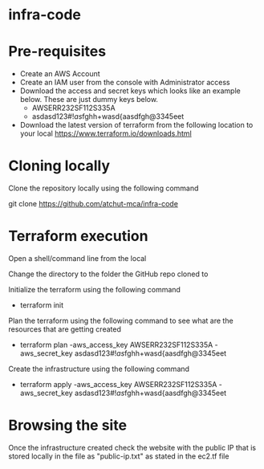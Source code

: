 # infra-code

# Pre-requisites

- Create an AWS Account
- Create an IAM user from the console with Administrator access
- Download the access and secret keys which looks like an example below. These are just dummy keys below.
    - AWSERR232SF112S335A
    - asdasd123#$!as$fghh+wasd{aasdfgh@3345eet
- Download the latest version of terraform from the following location to your local
    https://www.terraform.io/downloads.html

# Cloning locally

Clone the repository locally using the following command

git clone https://github.com/atchut-mca/infra-code

# Terraform execution

Open a shell/command line from the local

Change the directory to the folder the GitHub repo cloned to

Initialize the terraform using the following command

- terraform init

Plan the terraform using the following command to see what are the resources that are getting created

- terraform plan -aws_access_key AWSERR232SF112S335A -aws_secret_key asdasd123#$!as$fghh+wasd{aasdfgh@3345eet

Create the infrastructure using the following command

- terraform apply -aws_access_key AWSERR232SF112S335A -aws_secret_key asdasd123#$!as$fghh+wasd{aasdfgh@3345eet

# Browsing the site

Once the infrastructure created check the website with the public IP that is stored locally in the file as "public-ip.txt" as stated in the ec2.tf file
